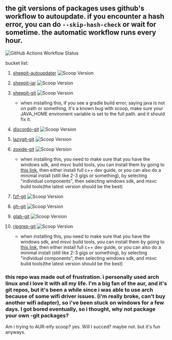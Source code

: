 ## the git versions of packages uses github's workflow to autoupdate. if you encounter a hash error, you can do `--skip-hash-check` or wait for sometime. the automatic workflow runs every hour.
![GitHub Actions Workflow Status](https://img.shields.io/github/actions/workflow/status/ingenarel/ingenarel-scoop-bucket/main.yml?style=for-the-badge&logo=githubactions&logoColor=ff0000&label=update%20checks&labelColor=000000)



bucket list:
1. [sheepit-autoupdater](https://www.sheepit-renderfarm.com/getstarted)    ![Scoop Version](https://img.shields.io/scoop/v/sheepit-autoupdater?bucket=https%3A%2F%2Fgithub.com%2Fingenarel%2Fingenarel-scoop-bucket&label=version)

3. [sheepit-jar](https://www.sheepit-renderfarm.com/getstarted)    ![Scoop Version](https://img.shields.io/scoop/v/sheepit-jar?bucket=https%3A%2F%2Fgithub.com%2Fingenarel%2Fingenarel-scoop-bucket&label=version)

4. [sheepit-git](https://gitlab.com/sheepitrenderfarm/client)    ![Scoop Version](https://img.shields.io/scoop/v/sheepit-git?bucket=https%3A%2F%2Fgithub.com%2Fingenarel%2Fingenarel-scoop-bucket&label=version)
    - when installing this, if you see a gradle build error, saying java is not on path or something, it's a known bug with scoop, make sure your JAVA_HOME enviroment variable is set to the full path. and it should fix it.

5. [discordo-git](https://github.com/ayn2op/discordo)    ![Scoop Version](https://img.shields.io/scoop/v/discordo-git?bucket=https%3A%2F%2Fgithub.com%2Fingenarel%2Fingenarel-scoop-bucket&label=version)

6. [lazygit-git](https://github.com/jesseduffield/lazygit)    ![Scoop Version](https://img.shields.io/scoop/v/lazygit-git?bucket=https%3A%2F%2Fgithub.com%2Fingenarel%2Fingenarel-scoop-bucket&label=version)

7. [zoxide-git](https://github.com/ajeetdsouza/zoxide)    ![Scoop Version](https://img.shields.io/scoop/v/zoxide-git?bucket=https%3A%2F%2Fgithub.com%2Fingenarel%2Fingenarel-scoop-bucket&label=version)
    - when installing this, you need to make sure that you have the windows sdk, and msvc build tools, you can install them by going to [this link](https://visualstudio.microsoft.com/visual-cpp-build-tools/), then either install full c++ dev guide, or you can also do a minimal install (still like 2-3 gigs or something), by selecting "individual components", then selecting windows sdk, and msvc build tools(the latest version should be the best)

8. [fzf-git](https://github.com/junegunn/fzf)    ![Scoop Version](https://img.shields.io/scoop/v/fzf-git?bucket=https%3A%2F%2Fgithub.com%2Fingenarel%2Fingenarel-scoop-bucket&label=version)

9. [gh-git](https://github.com/cli/cli)    ![Scoop Version](https://img.shields.io/scoop/v/gh-git?bucket=https%3A%2F%2Fgithub.com%2Fingenarel%2Fingenarel-scoop-bucket&label=version)

9. [glab-git](https://gitlab.com/gitlab-org/cli)    ![Scoop Version](https://img.shields.io/scoop/v/glab-git?bucket=https%3A%2F%2Fgithub.com%2Fingenarel%2Fingenarel-scoop-bucket&label=version)

10. [ripgrep-git](https://github.com/BurntSushi/ripgrep)    ![Scoop Version](https://img.shields.io/scoop/v/ripgrep-git?bucket=https%3A%2F%2Fgithub.com%2Fingenarel%2Fingenarel-scoop-bucket&label=version)
    - when installing this, you need to make sure that you have the windows sdk, and msvc build tools, you can install them by going to [this link](https://visualstudio.microsoft.com/visual-cpp-build-tools/), then either install full c++ dev guide, or you can also do a minimal install (still like 2-3 gigs or something), by selecting "individual components", then selecting windows sdk, and msvc build tools(the latest version should be the best)


### this repo was made out of frustration. i personally used arch linux and i love it with all my life. I'm a big fan of the aur, and it's git repos, but it's been a while since i was able to use arch because of some wifi driver issues. (i'm really broke, can't buy another wifi adapter), so i've been stuck on windows for a few days. I got bored eventually, so i thought, why not package your own -git packages?

Am i trying to AUR-eify scoop? yes. Will I succed? maybe not. but it's fun anyways.
